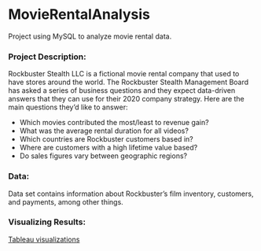 # MovieRentalAnalysis
Project using MySQL to analyze movie rental data.

### Project Description:
Rockbuster Stealth LLC is a fictional movie rental company that used to have stores around the world. The Rockbuster Stealth Management Board has asked a series of business questions and they expect data-driven answers that they can use for their 2020 company strategy. Here are the main questions they’d like to answer:
- Which movies contributed the most/least to revenue gain?
- What was the average rental duration for all videos?
- Which countries are Rockbuster customers based in?
- Where are customers with a high lifetime value based?
- Do sales figures vary between geographic regions?

### Data:
Data set contains information about Rockbuster’s film inventory, customers, and payments, among other things.

### Visualizing Results:
[Tableau visualizations](https://public.tableau.com/app/profile/emily.curcio/viz/Exercise3_10_17112145177060/AverageRentalDuration?publish=yes)
